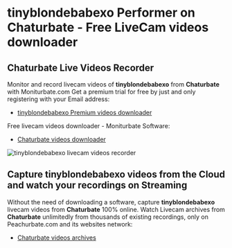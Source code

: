 # tinyblondebabexo Performer on Chaturbate - Free LiveCam videos downloader

## Chaturbate Live Videos Recorder

Monitor and record livecam videos of **tinyblondebabexo** from **Chaturbate** with Moniturbate.com
Get a premium trial for free by just and only registering with your Email address:
* [tinyblondebabexo Premium videos downloader](https://moniturbate.com/request-demo-licence-key.html)

Free livecam videos downloader - Moniturbate Software:
* [Chaturbate videos downloader](https://moniturbate.com/moniturbate-download-software.html)

![tinyblondebabexo livecam videos recorder](https://peachurnet.com/templates/moniturbate-software.png)


## Capture tinyblondebabexo videos from the Cloud and watch your recordings on Streaming

Without the need of downloading a software, capture **tinyblondebabexo** livecam videos from **Chaturbate** 100% online.
Watch Livecam archives from **Chaturbate** unlimitedly from thousands of existing recordings, only on Peachurbate.com and its websites network:
* [Chaturbate videos archives](https://peachurnet.com/)